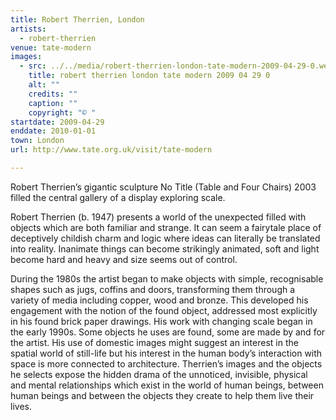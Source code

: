 ```yaml
---
title: Robert Therrien, London
artists:
  - robert-therrien
venue: tate-modern
images:
  - src: ../../media/robert-therrien-london-tate-modern-2009-04-29-0.webp
    title: robert therrien london tate modern 2009 04 29 0
    alt: ""
    credits: ""
    caption: ""
    copyright: "© "
startdate: 2009-04-29
enddate: 2010-01-01
town: London
url: http://www.tate.org.uk/visit/tate-modern

---
```


Robert Therrien’s gigantic sculpture No Title (Table and Four Chairs) 2003 filled the central gallery of a display exploring scale.

Robert Therrien (b. 1947) presents a world of the unexpected filled with objects which are both familiar and strange. It can seem a fairytale place of deceptively childish charm and logic where ideas can literally be translated into reality. Inanimate things can become strikingly animated, soft and light become hard and heavy and size seems out of control.

During the 1980s the artist began to make objects with simple, recognisable shapes such as jugs, coffins and doors, transforming them through a variety of media including copper, wood and bronze. This developed his engagement with the notion of the found object, addressed most explicitly in his found brick paper drawings. His work with changing scale began in the early 1990s. Some objects he uses are found, some are made by and for the artist. His use of domestic images might suggest an interest in the spatial world of still-life but his interest in the human body’s interaction with space is more connected to architecture. Therrien’s images and the objects he selects expose the hidden drama of the unnoticed, invisible, physical and mental relationships which exist in the world of human beings, between human beings and between the objects they create to help them live their lives.